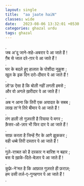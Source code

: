 ```yaml
---
layout: single
title:  "aa jaate haiN"
classes: wide
date:   2023-08-06 13:32:01 +0530
categories: ghazal urdu
tags: ghazal
---
```

.<br>
जब अ'दू जाने-शहे-अबरार पे आ जाते हैं ! <br> 
ग़ैब से जाल दरे-ग़ार पे आ जाते हैं ! <br>
.<br>
घर के बदले हुए हालात के पोशीदा नुक़ूश ; <br>
खुल के इक दिन दरो-दीवार पे आ जाते हैं ! <br>
.<br>
ज़ो'फ़ ऐसा है कि बोली नहीं लगती हमसे ; <br>
और वो अगले ख़रीदार पे आ जाते हैं ! <br>
.<br>
अब न आना कि तिरी एक अयादत के सबब ; <br>
लाख ता'ने तिरे बीमार पे आ जाते हैं ! <br>
.<br>
तंग हाली तो गुज़रती है रियाया पे मगर ;<br>
क़ैसर-ओ-ज़ार भी फिर दार पे आ जाते हैं !<br>
.<br>
साफ़ करता है जिन्हें ग़ैर के आगे झुककर ;<br>
वही धब्बे तिरी दस्तार पे आ जाते हैं !<br>
.<br>
गुले-रग़बत को है दरकार न बारिश न बहार ;<br>
बस ये ख़ाके-दिले-बेज़ार पे आ जाते हैं !<br>
.<br>
कुफ़्रे-ने'मत है कि आफ़ात गुज़रते ही फ़राज़;<br>
हम उसी तर्ज़-ए-गुनहगार पे आ जाते हैं !<br>
.<br>
